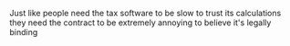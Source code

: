 Just like people need the tax software to be slow to trust its calculations they need the contract to be extremely annoying to believe it's legally binding


